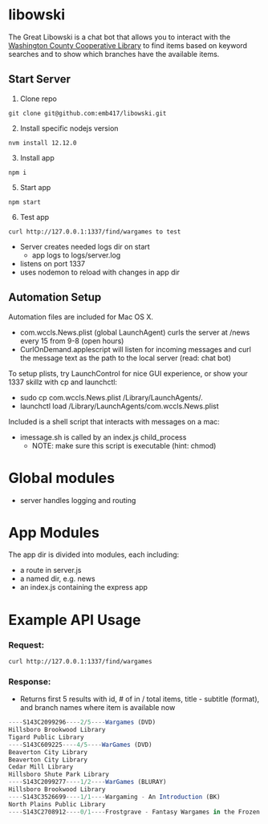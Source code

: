 # libowski

The Great Libowski is a chat bot that allows you to interact with the [Washington County Cooperative Library](https://wccls.bibliocommons.com/) to find items based on keyword searches and to show which branches have the available items.

## Start Server

1. Clone repo
```
git clone git@github.com:emb417/libowski.git
```
2. Install specific nodejs version
```
nvm install 12.12.0
```
3. Install app
```
npm i
```
5. Start app
```
npm start
```
6. Test app
```
curl http://127.0.0.1:1337/find/wargames to test
```
  * Server creates needed logs dir on start
    * app logs to logs/server.log
  * listens on port 1337
  * uses nodemon to reload with changes in app dir 



## Automation Setup
Automation files are included for Mac OS X.
* com.wccls.News.plist (global LaunchAgent) curls the server at /news every 15 from 9-8 (open hours)
* CurlOnDemand.applescript will listen for incoming messages and curl the message text as the path to the local server (read: chat bot)

To setup plists, try LaunchControl for nice GUI experience, or show your 1337 skillz with cp and launchctl:
* sudo cp com.wccls.News.plist /Library/LaunchAgents/.
* launchctl load /Library/LaunchAgents/com.wccls.News.plist

Included is a shell script that interacts with messages on a mac:
* imessage.sh is called by an index.js child_process
  * NOTE: make sure this script is executable (hint: chmod)

# Global modules
* server handles logging and routing

# App Modules
The app dir is divided into modules, each including:
* a route in server.js
* a named dir, e.g. news
* an index.js containing the express app

# Example API Usage

### Request:
```
curl http://127.0.0.1:1337/find/wargames
```

### Response:
* Returns first 5 results with id, # of in / total items, title - subtitle (format), and branch names where item is available now
```javascript
----S143C2099296----2/5----Wargames (DVD)
Hillsboro Brookwood Library
Tigard Public Library
----S143C609225----4/5----WarGames (DVD)
Beaverton City Library
Beaverton City Library
Cedar Mill Library
Hillsboro Shute Park Library
----S143C2099277----1/2----WarGames (BLURAY)
Hillsboro Brookwood Library
----S143C3526699----1/1----Wargaming - An Introduction (BK)
North Plains Public Library
----S143C2708912----0/1----Frostgrave - Fantasy Wargames in the Frozen City (BK)
```
